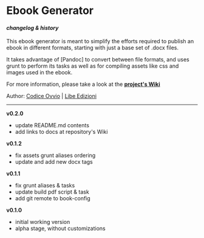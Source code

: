 # Ebook Generator
#### _changelog & history_

This ebook generator is meant to simplify the efforts required to publish an ebook in different formats, starting with just a base set of .docx files.

It takes advantage of [Pandoc] to convert between file formats, and uses grunt to perform its tasks as well as for compiling assets like css and images used in the ebook.

For more information, please take a look at the [**project's Wiki**](http://github.com/Libedizioni/ebook-generator/wiki)

Author: [Codice Ovvio](https://github.com/codiceovvio) | [Libe Edizioni](http://www.libedizioni.it)

***

**v0.2.0**

- update README.md contents
- add links to docs at repository's Wiki

**v0.1.2**

- fix assets grunt aliases ordering
- update and add new docx tags

**v0.1.1**

- fix grunt aliases & tasks
- update build pdf script & task
- add git remote to book-config

**v0.1.0**

- initial working version
- alpha stage, without customizations
